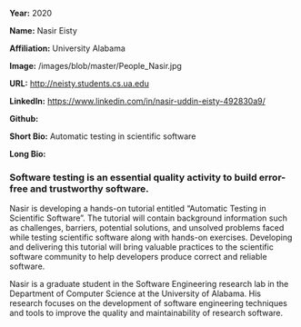 **Year:** 2020

**Name:** Nasir Eisty

**Affiliation:** University Alabama

**Image:** /images/blob/master/People_Nasir.jpg

**URL:** http://neisty.students.cs.ua.edu

**LinkedIn:** https://www.linkedin.com/in/nasir-uddin-eisty-492830a9/

**Github:** 

**Short Bio:** Automatic testing in scientific software

**Long Bio:** 
### Software testing is an essential quality activity to build error-free and trustworthy software.
Nasir is developing a hands-on tutorial entitled “Automatic Testing in Scientific Software”.  The tutorial will contain background information such as challenges, barriers, potential solutions, and unsolved problems faced while testing scientific software along with hands-on exercises. Developing and delivering this tutorial will bring valuable practices to the scientific software community to help developers produce correct and reliable software. 

Nasir is a graduate student in the Software Engineering research lab in the Department of Computer Science at the University of Alabama. His research focuses on the development of software engineering techniques and tools to improve the quality and maintainability of research software. 

